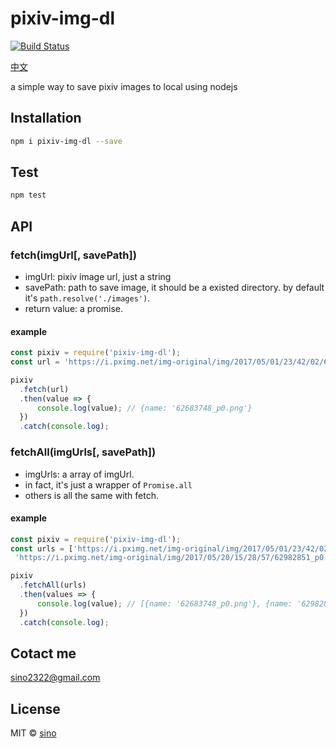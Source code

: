 # pixiv-img-dl

[![Build Status](https://travis-ci.org/sino2322/pixiv-img-dl.svg?branch=master)](https://travis-ci.org/sino2322/pixiv-img-dl)

[中文](./README_ZH.md)

a simple way to save pixiv images to local using nodejs

## Installation

```bash
npm i pixiv-img-dl --save
```

## Test

```bash
npm test
```

## API

### fetch(imgUrl[, savePath])

* imgUrl: pixiv image url, just a string
* savePath: path to save image, it should be a existed directory. by default it's `path.resolve('./images')`.
* return value: a promise.

#### example

```js
const pixiv = require('pixiv-img-dl');
const url = 'https://i.pximg.net/img-original/img/2017/05/01/23/42/02/62683748_p0.png';

pixiv
  .fetch(url)
  .then(value => {
      console.log(value); // {name: '62683748_p0.png'}
  })
  .catch(console.log);
```

### fetchAll(imgUrls[, savePath])

* imgUrls: a array of imgUrl.
* in fact, it's just a wrapper of `Promise.all`
* others is all the same with fetch.

#### example

```js
const pixiv = require('pixiv-img-dl');
const urls = ['https://i.pximg.net/img-original/img/2017/05/01/23/42/02/62683748_p0.png',
 'https://i.pximg.net/img-original/img/2017/05/20/15/28/57/62982851_p0.png'];

pixiv
  .fetchAll(urls)
  .then(values => {
      console.log(value); // [{name: '62683748_p0.png'}, {name: '62982851_p0.png'}]
  })
  .catch(console.log);
```

## Cotact me

sino2322@gmail.com

## License

MIT © [sino](http://onesino.com)
